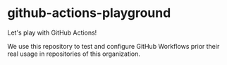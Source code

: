 # github-actions-playground

Let's play with GitHub Actions!

We use this repository to test and configure GitHub Workflows prior their real usage in repositories of this organization.
